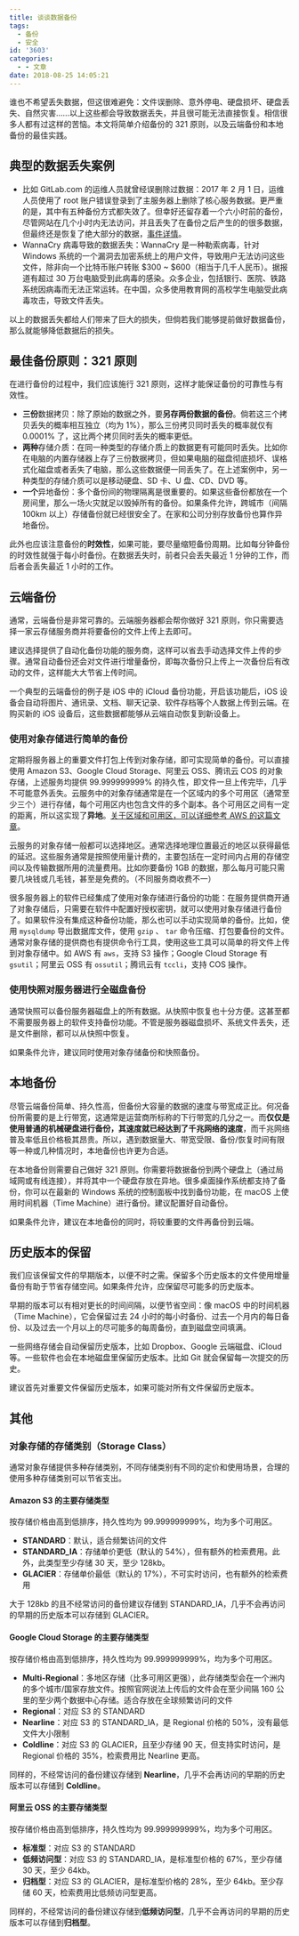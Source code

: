 ```yaml
---
title: 谈谈数据备份
tags:
  - 备份
  - 安全
id: '3603'
categories:
  - - 文章
date: 2018-08-25 14:05:21
---
```


谁也不希望丢失数据，但这很难避免：文件误删除、意外停电、硬盘损坏、硬盘丢失、自然灾害……以上这些都会导致数据丢失，并且很可能无法直接恢复。相信很多人都有过这样的苦恼。本文将简单介绍备份的 321 原则，以及云端备份和本地备份的最佳实践。
<!-- more -->

## 典型的数据丢失案例

*   比如 GitLab.com 的运维人员就曾经误删除过数据：2017 年 2 月 1 日，运维人员使用了 root 账户错误登录到了主服务器上删除了核心服务数据。更严重的是，其中有五种备份方式都失效了。但幸好还留存着一个六小时前的备份，尽管网站在几个小时内无法访问，并且丢失了在备份之后产生的的很多数据，但最终还是恢复了绝大部分的数据，[事件详情](https://about.gitlab.com/2017/02/01/gitlab-dot-com-database-incident/)。
*   WannaCry 病毒导致的数据丢失：WannaCry 是一种勒索病毒，针对 Windows 系统的一个漏洞去加密系统上的用户文件，导致用户无法访问这些文件，除非向一个比特币账户转账 $300 ~ $600（相当于几千人民币）。据报道有超过 30 万台电脑受到此病毒的感染。众多企业，包括银行、医院、铁路系统因病毒而无法正常运转。在中国，众多使用教育网的高校学生电脑受此病毒攻击，导致文件丢失。

以上的数据丢失都给人们带来了巨大的损失，但倘若我们能够提前做好数据备份，那么就能够降低数据后的损失。

## 最佳备份原则：321 原则

在进行备份的过程中，我们应该施行 321 原则，这样才能保证备份的可靠性与有效性。

*   **三份**数据拷贝：除了原始的数据之外，要**另存两份数据的备份**。倘若这三个拷贝丢失的概率相互独立（均为 1%），那么三份拷贝同时丢失的概率就仅有 0.0001% 了，这比两个拷贝同时丢失的概率更低。
*   **两种**存储介质：在同一种类型的存储介质上的数据更有可能同时丢失。比如你在电脑的内置存储器上存了三份数据拷贝，但如果电脑的磁盘彻底损坏、误格式化磁盘或者丢失了电脑，那么这些数据便一同丢失了。在上述案例中，另一种类型的存储介质可以是移动硬盘、SD 卡、U 盘、CD、DVD 等。
*   **一个**异地备份：多个备份间的物理隔离是很重要的。如果这些备份都放在一个房间里，那么一场火灾就足以毁掉所有的备份。如果条件允许，跨城市（间隔 100km 以上）存储备份就已经很安全了。在家和公司分别存放备份也算作异地备份。

此外也应该注意备份的**时效性**，如果可能，要尽量缩短备份周期。比如每分钟备份的时效性就强于每小时备份。在数据丢失时，前者只会丢失最近 1 分钟的工作，而后者会丢失最近 1 小时的工作。

## 云端备份

通常，云端备份是非常可靠的。云端服务器都会帮你做好 321 原则，你只需要选择一家云存储服务商并将要备份的文件上传上去即可。

建议选择提供了自动化备份功能的服务商，这样可以省去手动选择文件上传的步骤。通常自动备份还会对文件进行增量备份，即每次备份只上传上一次备份后有改动的文件，这样能大大节省上传时间。

一个典型的云端备份的例子是 iOS 中的 iCloud 备份功能，开启该功能后，iOS 设备会自动将图片、通讯录、文档、聊天记录、软件存档等个人数据上传到云端。在购买新的 iOS 设备后，这些数据都能够从云端自动恢复到新设备上。

### 使用对象存储进行简单的备份

定期将服务器上的重要文件打包上传到对象存储，即可实现简单的备份。可以直接使用 Amazon S3、Google Cloud Storage、阿里云 OSS、腾讯云 COS 的对象存储，上述服务均提供 99.999999999% 的持久性，即文件一旦上传完毕，几乎不可能意外丢失。云服务中的对象存储通常是在一个区域内的多个可用区（通常至少三个）进行存储，每个可用区内也包含文件的多个副本。各个可用区之间有一定的距离，所以这实现了**异地**。[关于区域和可用区，可以详细参考 AWS 的这篇文章](http://docs.aws.amazon.com/zh_cn/AWSEC2/latest/UserGuide/using-regions-availability-zones.html)。

云服务的对象存储一般都可以选择地区。通常选择地理位置最近的地区以获得最低的延迟。这些服务通常是按照使用量计费的，主要包括在一定时间内占用的存储空间以及传输数据所用的流量费用。比如你要备份 1GB 的数据，那么每月可能只需要几块钱或几毛钱，甚至是免费的。（不同服务商收费不一）

很多服务器上的软件已经集成了使用对象存储进行备份的功能：在服务提供商开通了对象存储后，只需要在软件中配置好授权密钥，就可以使用对象存储进行备份了。如果软件没有集成这种备份功能，那么也可以手动实现简单的备份。比如，使用 `mysqldump` 导出数据库文件，使用 `gzip` 、 `tar` 命令压缩、打包要备份的文件。通常对象存储的提供商也有提供命令行工具，使用这些工具可以简单的将文件上传到对象存储中。如 AWS 有 `aws`，支持 S3 操作；Google Cloud Storage 有 `gsutil`；阿里云 OSS 有 `ossutil`；腾讯云有 `tccli`，支持 COS 操作。

### 使用快照对服务器进行全磁盘备份

通常快照可以备份服务器磁盘上的所有数据。从快照中恢复也十分方便。这甚至都不需要服务器上的软件支持备份功能。不管是服务器磁盘损坏、系统文件丢失，还是文件删除，都可以从快照中恢复。

如果条件允许，建议同时使用对象存储备份和快照备份。

## 本地备份

尽管云端备份简单、持久性高，但备份大容量的数据的速度与带宽成正比。何况备份所需要的是上行带宽，这通常是运营商所标称的下行带宽的几分之一。而**仅仅是使用普通的机械硬盘进行备份，其速度就已经达到了千兆网络的速度**，而千兆网络普及率低且价格极其昂贵。所以，遇到数据量大、带宽受限、备份/恢复时间有限等一种或几种情况时，本地备份也许更为合适。

在本地备份则需要自己做好 321 原则。你需要将数据备份到两个硬盘上（通过局域网或有线连接），并将其中一个硬盘存放在异地。很多桌面操作系统都支持了备份，你可以在最新的 Windows 系统的控制面板中找到备份功能，在 macOS 上使用时间机器（Time Machine）进行备份。建议配置好自动备份。

如果条件允许，建议在本地备份的同时，将较重要的文件再备份到云端。

## 历史版本的保留

我们应该保留文件的早期版本，以便不时之需。保留多个历史版本的文件使用增量备份有助于节省存储空间。如果条件允许，应保留尽可能多的历史版本。

早期的版本可以有相对更长的时间间隔，以便节省空间：像 macOS 中的时间机器（Time Machine），它会保留过去 24 小时的每小时备份、过去一个月内的每日备份、以及过去一个月以上的尽可能多的每周备份，直到磁盘空间填满。

一些网络存储会自动保留历史版本，比如 Dropbox、Google 云端磁盘、iCloud 等。一些软件也会在本地磁盘里保留历史版本。比如 Git 就会保留每一次提交的历史。

建议首先对重要文件保留历史版本，如果可能对所有文件保留历史版本。

## 其他

### 对象存储的存储类别（Storage Class）

通常对象存储提供多种存储类别，不同存储类别有不同的定价和使用场景，合理的使用多种存储类别可以节省支出。

#### Amazon S3 的主要存储类型

按存储价格由高到低排序，持久性均为 99.999999999%，均为多个可用区。

*   **STANDARD**：默认，适合频繁访问的文件
*   **STANDARD\_IA**：存储单价更低（默认的 54%），但有额外的检索费用。此外，此类型至少存储 30 天，至少 128kb。
*   **GLACIER**：存储单价最低（默认的 17%），不可实时访问，也有额外的检索费用

大于 128kb 的且不经常访问的备份建议存储到 STANDARD\_IA，几乎不会再访问的早期的历史版本可以存储到 GLACIER。

#### Google Cloud Storage 的主要存储类型

按存储价格由高到低排序，持久性均为 99.999999999%，均为多个可用区。

*   **Multi-Regional**：多地区存储（比多可用区更强），此存储类型会在一个洲内的多个城市/国家存放文件。按照官网说法上传后的文件会在至少间隔 160 公里的至少两个数据中心存储。适合存放在全球频繁访问的文件
*   **Regional**：对应 S3 的 STANDARD
*   **Nearline**：对应 S3 的 STANDARD\_IA，是 Regional 价格的 50%，没有最低文件大小限制
*   **Coldline**：对应 S3 的 GLACIER，且至少存储 90 天，但支持实时访问，是 Regional 价格的 35%，检索费用比 Nearline 更高。

同样的，不经常访问的备份建议存储到 **Nearline**，几乎不会再访问的早期的历史版本可以存储到 **Coldline**。

#### 阿里云 OSS 的主要存储类型

按存储价格由高到低排序，持久性均为 99.999999999%，均为多个可用区。

*   **标准型**：对应 S3 的 STANDARD
*   **低频访问型**：对应 S3 的 STANDARD\_IA，是标准型价格的 67%，至少存储 30 天，至少 64kb。
*   **归档型**：对应 S3 的 GLACIER，是标准型价格的 28%，至少 64kb。至少存储 60 天，检索费用比低频访问型更高。

同样的，不经常访问的备份建议存储到**低频访问型**，几乎不会再访问的早期的历史版本可以存储到**归档型**。
